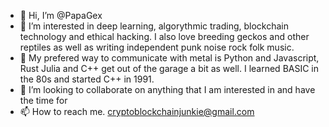 - 👋 Hi, I’m @PapaGex
- 👀 I’m interested in deep learning, algorythmic trading, blockchain technology and ethical hacking. I also love breeding geckos and other reptiles as well as writing independent punk noise rock folk music.
- 🌱 My prefered way to communicate with metal is Python and Javascript, Rust Julia and C++ get out of the garage a bit as well. I learned BASIC in the 80s and started C++ in 1991.
- 💞️ I’m looking to collaborate on anything that I am interested in and have the time for
- 📫 How to reach me. cryptoblockchainjunkie@gmail.com

<!---
PapaGex/PapaGex is a ✨ special ✨ repository because its `README.md` (this file) appears on your GitHub profile.
You can click the Preview link to take a look at your changes.
--->
